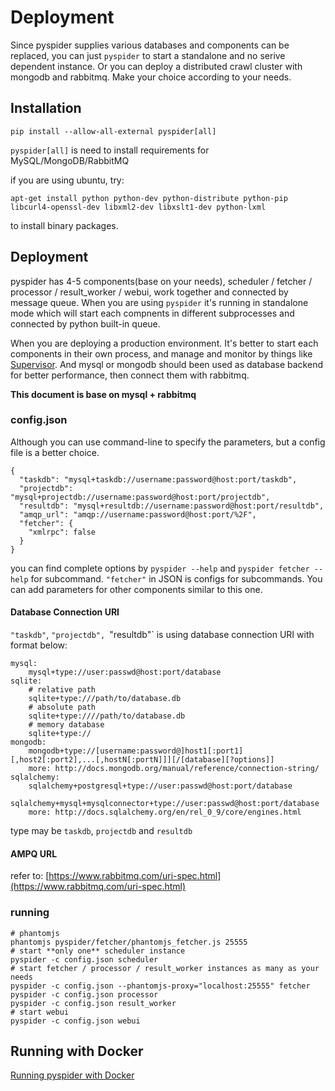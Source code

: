 Deployment
===========

Since pyspider supplies various databases and components can be replaced, you can just `pyspider` to start a standalone and no serive dependent instance. Or you can deploy a distributed crawl cluster with mongodb and rabbitmq. Make your choice according to your needs.

Installation
------------

`pip install --allow-all-external pyspider[all]`


`pyspider[all]` is need to install requirements for MySQL/MongoDB/RabbitMQ


if you are using ubuntu, try:
```
apt-get install python python-dev python-distribute python-pip libcurl4-openssl-dev libxml2-dev libxslt1-dev python-lxml
```
to install binary packages.

Deployment
----------

pyspider has 4-5 components(base on your needs), scheduler / fetcher / processor / result_worker / webui, work together and connected by message queue. When you are using `pyspider` it's running in standalone mode which will start each compnents in different subprocesses and connected by python built-in queue.

When you are deploying a production environment. It's better to start each components in their own process, and manage and monitor by things like [Supervisor](http://supervisord.org/). And mysql or mongodb should been used as database backend for better performance, then connect them with rabbitmq.

**This document is base on mysql + rabbitmq**

### config.json
Although you can use command-line to specify the parameters, but a config file is a better choice.

```
{
  "taskdb": "mysql+taskdb://username:password@host:port/taskdb",
  "projectdb": "mysql+projectdb://username:password@host:port/projectdb",
  "resultdb": "mysql+resultdb://username:password@host:port/resultdb",
  "amqp_url": "amqp://username:password@host:port/%2F",
  "fetcher": {
    "xmlrpc": false
  }
}
```

you can find complete options by `pyspider --help` and `pyspider fetcher --help` for subcommand. `"fetcher"` in JSON  is configs for subcommands. You can add parameters for other components similar to this one.

#### Database Connection URI
`"taskdb"`, `"projectdb", `"resultdb"` is using database connection URI with format below:

```
mysql:
    mysql+type://user:passwd@host:port/database
sqlite:
    # relative path
    sqlite+type:///path/to/database.db
    # absolute path
    sqlite+type:////path/to/database.db
    # memory database
    sqlite+type://
mongodb:
    mongodb+type://[username:password@]host1[:port1][,host2[:port2],...[,hostN[:portN]]][/[database][?options]]
    more: http://docs.mongodb.org/manual/reference/connection-string/
sqlalchemy:
    sqlalchemy+postgresql+type://user:passwd@host:port/database
    sqlalchemy+mysql+mysqlconnector+type://user:passwd@host:port/database
    more: http://docs.sqlalchemy.org/en/rel_0_9/core/engines.html
```

type may be `taskdb`, `projectdb` and `resultdb`

#### AMPQ URL
refer to: [https://www.rabbitmq.com/uri-spec.html](https://www.rabbitmq.com/uri-spec.html)

### running

```
# phantomjs
phantomjs pyspider/fetcher/phantomjs_fetcher.js 25555
# start **only one** scheduler instance
pyspider -c config.json scheduler
# start fetcher / processor / result_worker instances as many as your needs
pyspider -c config.json --phantomjs-proxy="localhost:25555" fetcher
pyspider -c config.json processor
pyspider -c config.json result_worker
# start webui
pyspider -c config.json webui
```

Running with Docker
-------------------
[Running pyspider with Docker](Running-pyspider-with-Docker)
